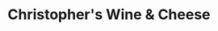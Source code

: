 ---
title: "Christopher's Wine & Cheese"
url: /blowing-rock/christophers-wine-and-cheese/
shop: beverages
---